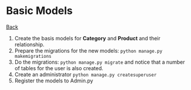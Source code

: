 # Basic Models

[Back](../README.md) 

1. Create the basis models for **Category** and **Product**
and their relationship.
1. Prepare the migrations for the new models: 
```python manage.py makemigrations```
1. Do the migrations: ```python manage.py migrate```
and notice that a number of tables for the user is also created.
1. Create an administrator ```python manage.py createsuperuser```
1. Register the models to Admin.py 
